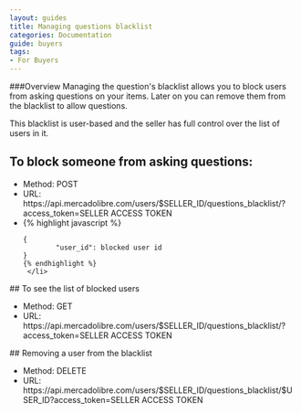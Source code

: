 ```yaml
---
layout: guides
title: Managing questions blacklist
categories: Documentation
guide: buyers
tags: 
- For Buyers
---
```


###Overview
Managing the question's blacklist allows you to block users from asking questions on your items. Later on you can remove them from the blacklist to allow questions.

This blacklist is user-based and the seller has full control over the list of users in it.

## To block someone from asking questions:

   <ul>
     <li> Method: POST</li>
     <li> URL: https://api.mercadolibre.com/users/$SELLER_ID/questions_blacklist/?access_token=SELLER ACCESS TOKEN</li>
     <li>
   	{% highlight javascript %}

   	{
            "user_id": blocked user id
   	}
   	{% endhighlight %}
     </li>
   </ul>
## To see the list of blocked users

   <ul>
     <li> Method: GET</li>
     <li> URL: https://api.mercadolibre.com/users/$SELLER_ID/questions_blacklist/?access_token=SELLER ACCESS TOKEN</li>
   </ul>
## Removing a user from the blacklist

   <ul>
     <li> Method: DELETE</li>
     <li> URL: https://api.mercadolibre.com/users/$SELLER_ID/questions_blacklist/$USER_ID?access_token=SELLER ACCESS TOKEN</li>
   </ul>


